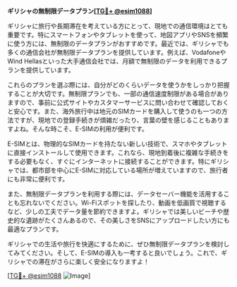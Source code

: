 **ギリシャの無制限データプラン[[TG💪+ @esim1088](https://t.me/s/esim1088)]**

ギリシャに旅行や長期滞在を考えている方にとって、現地での通信環境はとても重要です。特にスマートフォンやタブレットを使って、地図アプリやSNSを頻繁に使う方には、無制限のデータプランがおすすめです。最近では、ギリシャでも多くの通信会社が無制限データプランを提供しています。例えば、VodafoneやWind Hellasといった大手通信会社では、月額で無制限のデータを利用できるプランを提供しています。

これらのプランを選ぶ際には、自分がどのくらいデータを使うかをしっかり把握することが大切です。無制限プランでも、一部の通信速度制限がある場合がありますので、事前に公式サイトやカスタマーサービスに問い合わせて確認しておくと安心です。また、海外旅行中は地元のSIMカードを購入して使うのも一つの方法ですが、現地での登録手続きが煩雑だったり、言葉の壁を感じることもありますよね。そんな時こそ、E-SIMの利用が便利です。

E-SIMとは、物理的なSIMカードを持たない新しい技術で、スマホやタブレットに直接インストールして使用できます。これなら、現地到着後に複雑な手続きをする必要もなく、すぐにインターネットに接続することができます。特にギリシャでは、都市部を中心にE-SIMに対応している場所が増えていますので、旅行者にも非常に便利です。

また、無制限データプランを利用する際には、データセーバー機能を活用することも忘れないでください。Wi-Fiスポットを探したり、動画を低画質で視聴するなど、少しの工夫でデータ量を節約できますよ。ギリシャでは美しいビーチや歴史的な遺跡がたくさんあるので、その美しさをSNSにアップロードしたい方にも最適なプランです。

ギリシャでの生活や旅行を快適にするために、ぜひ無制限データプランを検討してみてください。そして、E-SIMの導入も一考すると良いでしょう。これで、ギリシャでの滞在がさらに楽しく安全になりますよ！

[[TG💪+ @esim1088](https://t.me/s/esim1088) ![Image](https://i.postimg.cc/Y0z9fWf4/image.png)]